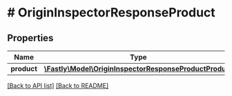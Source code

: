 # # OriginInspectorResponseProduct

## Properties

Name | Type | Description | Notes
------------ | ------------- | ------------- | -------------
**product** | [**\Fastly\Model\OriginInspectorResponseProductProduct**](OriginInspectorResponseProductProduct.md) |  | [optional] 


[[Back to API list]](../../README.md#endpoints) [[Back to README]](../../README.md)
